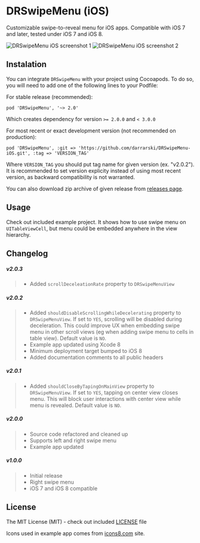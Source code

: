 # DRSwipeMenu (iOS)

Customizable swipe-to-reveal menu for iOS apps. Compatible with iOS 7 and later, tested under iOS 7 and iOS 8.

![DRSwipeMenu iOS screenshot 1](Misc/DRSwipeMenu-iOS-screenshot-1.png "DRSwipeMenu iOS screenshot 1") ![DRSwipeMenu iOS screenshot 2](Misc/DRSwipeMenu-iOS-screenshot-2.gif "DRSwipeMenu iOS screenshot 2")

## Instalation

You can integrate `DRSwipeMenu` with your project using Cocoapods. To do so, you will need to add one of the following lines to your Podfile:

For stable release (recommended):

    pod 'DRSwipeMenu', '~> 2.0'

Which creates dependency for version `>= 2.0.0` and `< 3.0.0`

For most recent or exact development version (not recommended on production):

    pod 'DRSwipeMenu', :git => 'https://github.com/darrarski/DRSwipeMenu-iOS.git', :tag => 'VERSION_TAG'

Where `VERSION_TAG` you should put tag name for given version (ex. "v2.0.2"). It is recommended to set version explicity instead of using most recent version, as backward compatibility is not warranted.

You can also download zip archive of given release from [releases page](https://github.com/darrarski/DRSwipeMenu-iOS/releases).

## Usage

Check out included example project. It shows how to use swipe menu on `UITableViewCell`, but menu could be embedded anywhere in the view hierarchy.

## Changelog

##### v2.0.3

> - Added `scrollDeceleationRate` property to `DRSwipeMenuView`

##### v2.0.2

> - Added `shouldDisableScrollingWhileDecelerating` property to `DRSwipeMenuView`. If set to `YES`, scrolling will be disabled during deceleration. This could improve UX when embedding swipe menu in other scroll views (eg when adding swipe menu to cells in table view). Default value is `NO`.
> - Example app updated using Xcode 8
> - Minimum deployment target bumped to iOS 8
> - Added documentation comments to all public headers

##### v2.0.1

> - Added `shouldCloseByTapingOnMainView` property to `DRSwipeMenuView`. If set to `YES`, tapping on center view closes menu. This will block user interactions with center view while menu is revealed. Default value is `NO`.

##### v2.0.0

> - Source code refactored and cleaned up
> - Supports left and right swipe menu
> - Example app updated

##### v1.0.0

> - Initial release
> - Right swipe menu
> - iOS 7 and iOS 8 compatible


## License

The MIT License (MIT) - check out included [LICENSE](LICENSE) file

Icons used in example app comes from [icons8.com](http://icons8.com/) site.
